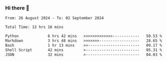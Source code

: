### Hi there 👋

<!--
**ututono/ututono** is a ✨ _special_ ✨ repository because its `README.md` (this file) appears on your GitHub profile.

Here are some ideas to get you started:

- 🔭 I’m currently working on ...
- 🌱 I’m currently learning ...
- 👯 I’m looking to collaborate on ...
- 🤔 I’m looking for help with ...
- 💬 Ask me about ...
- 📫 How to reach me: ...
- 😄 Pronouns: ...
- ⚡ Fun fact: ...
-->



<!--START_SECTION:waka-->

```txt
From: 26 August 2024 - To: 02 September 2024

Total Time: 13 hrs 16 mins

Python             6 hrs 42 mins   >>>>>>>>>>>>>------------   50.53 %
Markdown           3 hrs 48 mins   >>>>>>>------------------   28.65 %
Bash               1 hr 13 mins    >>-----------------------   09.17 %
Shell Script       42 mins         >------------------------   05.31 %
JSON               32 mins         >------------------------   04.03 %
```

<!--END_SECTION:waka-->
